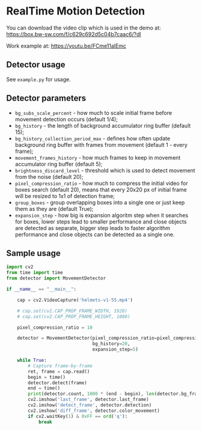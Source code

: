 # RealTime Motion Detection

You can download the video clip which is used in the demo at: https://box.bw-sw.com/f/c629c692d5c04b7caac6/?dl

Work example at: https://youtu.be/FCme11alEmc

## Detector usage

See `example.py` for usage.

## Detector parameters

* `bg_subs_scale_percent` - how much to scale initial frame before movement detection occurs (default 1/4);
* `bg_history` - the length of background accumulator ring buffer (default 15);
* `bg_history_collection_period_max` - defines how often update background ring buffer with frames from movement (default 1 - every frame);
* `movement_frames_history` - how much frames to keep in movement accumulator ring buffer (default 5);
* `brightness_discard_level` - threshold which is used to detect movement from the noise (default 20);
* `pixel_compression_ratio` - how much to compress the initial video for boxes search (default 20), means that every 20x20 px of initial frame will be resized to 1x1 of detection frame;
* `group_boxes` - group overlapping boxes into a single one or just keep them as they are (default True);
* `expansion_step` - how big is expansion algoritm step when it searches for boxes, lower steps lead to smaller performance and close objects are detected as separate, bigger step leads to faster algorithm performance and close objects can be detected as a single one.

## Sample usage

```python
import cv2
from time import time
from detector import MovementDetector

if __name__ == "__main__":

    cap = cv2.VideoCapture('helmets-v1-55.mp4')

    # cap.set(cv2.CAP_PROP_FRAME_WIDTH, 1920)
    # cap.set(cv2.CAP_PROP_FRAME_HEIGHT, 1080)

    pixel_compression_ratio = 10

    detector = MovementDetector(pixel_compression_ratio=pixel_compression_ratio,
                                bg_history=20,
                                expansion_step=5)

    while True:
        # Capture frame-by-frame
        ret, frame = cap.read()
        begin = time()
        detector.detect(frame)
        end = time()
        print(detector.count, 1000 * (end - begin), len(detector.bg_frames), len(detector.boxes))
        cv2.imshow('last_frame', detector.last_frame)
        cv2.imshow('detect_frame', detector.detection)
        cv2.imshow('diff_frame', detector.color_movement)
        if cv2.waitKey(1) & 0xFF == ord('q'):
            break
```

